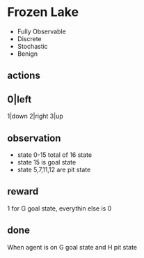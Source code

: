 # Frozen Lake
* Fully Observable
* Discrete
* Stochastic
* Benign

## actions
0|left
------
1|down
2|right
3|up

## observation
* state 0-15 total of 16 state
* state 15 is goal state
* state 5,7,11,12 are pit state

## reward
1 for G goal state, everythin else is 0

## done
When agent is on G goal state and H pit state


